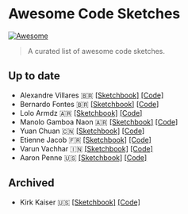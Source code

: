 # Awesome Code Sketches

[![Awesome](https://cdn.rawgit.com/sindresorhus/awesome/d7305f38d29fed78fa85652e3a63e154dd8e8829/media/badge.svg)](https://github.com/sindresorhus/awesome)

> A curated list of awesome code sketches.



## Up to date

- Alexandre Villares  🇧🇷 [[Sketchbook]](https://abav.lugaralgum.com/sketch-a-day/) [[Code]](https://github.com/villares/sketch-a-day)
- Bernardo Fontes 🇧🇷 [[Sketchbook]](https://berinhard.github.io/sketches/) [[Code]](https://github.com/berinhard/sketches/)
- Lolo Armdz 🇦🇷 [[Sketchbook]](https://www.behance.net/armdz) [[Code]](https://github.com/armdz/ProcessingSketchs)
- Manolo Gamboa Naon 🇦🇷 [[Sketchbook]](https://www.behance.net/manoloide) [[Code]](https://github.com/manoloide/AllSketchs)
- Yuan Chuan 🇨🇳 [[Sketchbook]](https://codepen.io/yuanchuan/) [[Code]](https://codepen.io/yuanchuan/)
- Etienne Jacob 🇫🇷 [[Sketchbook]](https://necessary-disorder.tumblr.com/) [[Code]](https://gist.github.com/Bleuje)
- Varun Vachhar 🇮🇳 [[Sketchbook]](https://sketchbook.netlify.com/) [[Code]](https://github.com/winkerVSbecks/sketchbook)
- Aaron Penne 🇺🇸 [[Sketchbook]](https://github.com/aaronpenne/generative_art) [[Code]](https://github.com/aaronpenne/generative_art)


## Archived

- Kirk Kaiser 🇺🇸 [[Sketchbook]](https://github.com/burningion/daily-sketches) [[Code]]( https://github.com/burningion/daily-sketches)
